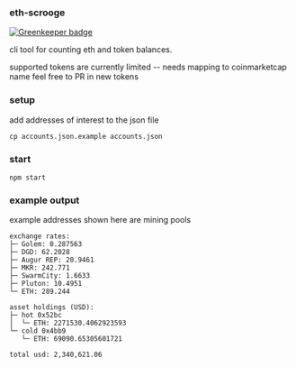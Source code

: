 ### eth-scrooge

[![Greenkeeper badge](https://badges.greenkeeper.io/kumavis/eth-scrooge.svg)](https://greenkeeper.io/)

cli tool for counting eth and token balances.

supported tokens are currently limited -- needs mapping to coinmarketcap name
feel free to PR in new tokens

### setup

add addresses of interest to the json file
```
cp accounts.json.example accounts.json
```

### start

```
npm start
```

### example output

example addresses shown here are mining pools

```
exchange rates:
├─ Golem: 0.287563
├─ DGD: 62.2028
├─ Augur REP: 20.9461
├─ MKR: 242.771
├─ SwarmCity: 1.6633
├─ Pluton: 10.4951
└─ ETH: 289.244

asset holdings (USD):
├─ hot 0x52bc
│  └─ ETH: 2271530.4062923593
└─ cold 0x4bb9
   └─ ETH: 69090.65305601721

total usd: 2,340,621.06
```